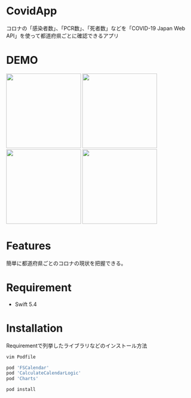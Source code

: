 # CovidApp

コロナの「感染者数」、「PCR数」、「死者数」などを「COVID-19 Japan Web API」を使って都道府県ごとに確認できるアプリ

# DEMO

<img src="https://user-images.githubusercontent.com/46737524/118427749-eab0aa80-b708-11eb-9767-46c30035ccf5.png" width="200"> <img src="https://user-images.githubusercontent.com/46737524/118428157-c43f3f00-b709-11eb-998c-76f36d9686fc.png" width="200"> <img src="https://user-images.githubusercontent.com/46737524/118428361-3adc3c80-b70a-11eb-99ab-31947475f9d9.png" width="200"> <img src="https://user-images.githubusercontent.com/46737524/118428410-5a736500-b70a-11eb-91bc-dc829cd006ee.png" width="200">

# Features

簡単に都道府県ごとのコロナの現状を把握できる。

# Requirement

* Swift 5.4

# Installation

Requirementで列挙したライブラリなどのインストール方法

```bash
vim Podfile

pod 'FSCalendar'
pod 'CalculateCalendarLogic'
pod 'Charts'

pod install
```
